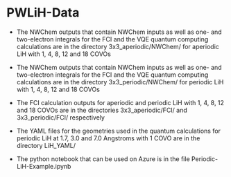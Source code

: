 # PWLiH-Data

- The NWChem outputs that contain NWChem inputs as well as one- and two-electron integrals for the FCI and the VQE quantum computing calculations are in the directory 3x3_aperiodic/NWChem/ for aperiodic LiH with 1, 4, 8, 12 and 18 COVOs

- The NWChem outputs that contain NWChem inputs as well as one- and two-electron integrals for the FCI and the VQE quantum computing calculations are in the directory 3x3_periodic/NWChem/ for periodic LiH with 1, 4, 8, 12 and 18 COVOs

- The FCI calculation outputs for aperiodic and periodic LiH with 1, 4, 8, 12 and 18 COVOs are in the directories 3x3_aperiodic/FCI/ and 3x3_periodic/FCI/ respectively

- The YAML files for the geometries used in the quantum calculations for periodic LiH at 1.7, 3.0 and 7.0 Angstroms with 1 COVO are in the directory LiH_YAML/

- The python notebook that can be used on Azure is in the file Periodic-LiH-Example.ipynb
